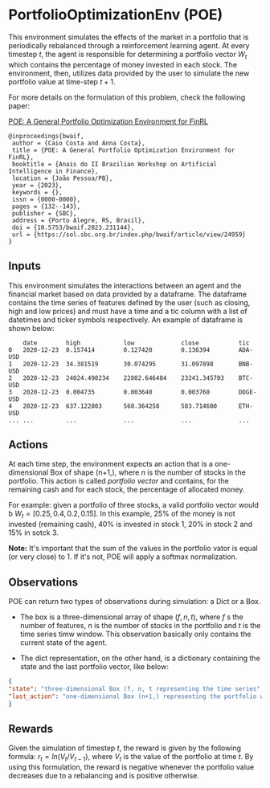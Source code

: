 # PortfolioOptimizationEnv (POE)

This environment simulates the effects of the market in a portfolio that is periodically rebalanced through a reinforcement learning agent. At every timestep $t$, the agent is responsible for determining a portfolio vector $W_{t}$ which contains the percentage of money invested in each stock. The environment, then, utilizes data provided by the user to simulate the new portfolio value at time-step $t+1$.

For more details on the formulation of this problem, check the following paper:

[POE: A General Portfolio Optimization Environment for FinRL](https://doi.org/10.5753/bwaif.2023.231144)
```
@inproceedings{bwaif,
 author = {Caio Costa and Anna Costa},
 title = {POE: A General Portfolio Optimization Environment for FinRL},
 booktitle = {Anais do II Brazilian Workshop on Artificial Intelligence in Finance},
 location = {João Pessoa/PB},
 year = {2023},
 keywords = {},
 issn = {0000-0000},
 pages = {132--143},
 publisher = {SBC},
 address = {Porto Alegre, RS, Brasil},
 doi = {10.5753/bwaif.2023.231144},
 url = {https://sol.sbc.org.br/index.php/bwaif/article/view/24959}
}
```

## Inputs
This environment simulates the interactions between an agent and the financial market
based on data provided by a dataframe. The dataframe contains the time series of
features defined by the user (such as closing, high and low prices) and must have
a time and a tic column with a list of datetimes and ticker symbols respectively.
An example of dataframe is shown below:
``````
    date        high            low             close           tic
0   2020-12-23  0.157414        0.127420        0.136394        ADA-USD
1   2020-12-23  34.381519       30.074295       31.097898       BNB-USD
2   2020-12-23  24024.490234    22802.646484    23241.345703    BTC-USD
3   2020-12-23  0.004735        0.003640        0.003768        DOGE-USD
4   2020-12-23  637.122803      560.364258      583.714600      ETH-USD
... ...         ...             ...             ...             ...
``````

## Actions

At each time step, the environment expects an action that is a one-dimensional Box of shape (n+1,), where $n$ is the number of stocks in the portfolio. This action is called *portfolio vector* and contains, for the remaining cash and for each stock, the percentage of allocated money.

For example: given a portfolio of three stocks, a valid portfolio vector would b $W_{t} = [0.25, 0.4, 0.2, 0.15]$. In this example, 25% of the money is not invested (remaining cash), 40% is invested in stock 1, 20% in stock 2 and 15% in sotck 3.

**Note:** It's important that the sum of the values in the portfolio vator is equal (or very close) to 1. If it's not, POE will apply a softmax normalization.

## Observations

POE can return two types of observations during simulation: a Dict or a Box.

- The box is a three-dimensional array of shape $(f, n, t)$, where $f$ s the number of features, $n$ is the number of stocks in the portfolio and $t$ is the time series timw window. This observation basically only contains the current state of the agent.

- The dict representation, on the other hand, is a dictionary containing the state and the last portfolio vector, like below:

```json
{
"state": "three-dimensional Box (f, n, t representing the time series",
"last_action": "one-dimensional Box (n+1,) representing the portfolio weights"
}
```

## Rewards
Given the simulation of timestep $t$, the reward is given by the following formula: $r_{t} = ln(V_{t}/V_{t-1})$, where $V_{t}$ is the value of the portfolio at time $t$. By using this formulation, the reward is negative whenever the portfolio value decreases due to a rebalancing and is positive otherwise.
